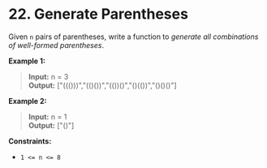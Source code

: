 # 22. Generate Parentheses

Given `n` pairs of parentheses, write a function to *generate all combinations of well-formed parentheses*.

**Example 1:**  
> **Input:** n = 3  
> **Output:** ["((()))","(()())","(())()","()(())","()()()"]

**Example 2:**
> **Input:** n = 1  
> **Output:** ["()"]


**Constraints:**
* `1 <= n <= 8`
